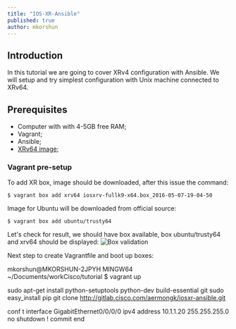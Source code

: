 ```yaml
---
title: "IOS-XR-Ansible"
published: true
author: mkorshun
---
```

## Introduction
In this tutorial we are going to cover XRv4 configuration with Ansible. We will setup and try simplest configuration with Unix machine connected to XRv64.

## Prerequisites
- Computer with with 4-5GB free RAM;
- Vagrant;
- Ansible;
- [XRv64 image](http://engci-maven-master.cisco.com/artifactory/appdevci-snapshot/);

### Vagrant pre-setup

To add XR box, image should be downloaded, after this issue the command:
	
    $ vagrant box add xrv64 iosxrv-fullk9-x64.box_2016-05-07-19-04-50

Image for Ubuntu will be downloaded from official source:
	
    $ vagrant box add ubuntu/trusty64
    
Let's check for result, we should have box available, box ubuntu/trusty64 and xrv64 should be displayed:
![Box validation]({{site.baseurl}}/images/xr_ansible_01_box_list.png)

Next step to create Vagrantfile and boot up boxes:


mkorshun@MKORSHUN-2JPYH MINGW64 ~/Documents/workCisco/tutorial
$ vagrant up




sudo apt-get install python-setuptools python-dev build-essential git
sudo easy_install pip
git clone http://gitlab.cisco.com/aermongk/iosxr-ansible.git

conf t
interface GigabitEthernet0/0/0/0
 ipv4 address 10.1.1.20 255.255.255.0
 no shutdown
!
commit
end
